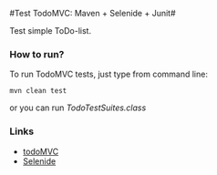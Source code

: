 #Test TodoMVC: Maven + Selenide + Junit#

Test simple ToDo-list.

### How to run? ###

To run TodoMVC tests, just type from command line:

`
mvn clean test
`

or you can run *TodoTestSuites.class*


### Links ###
* [todoMVC](http://todomvc.com/examples/backbone/)
* [Selenide](http://ru.selenide.org/)